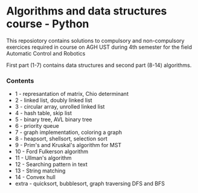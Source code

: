 # Algorithms and data structures course - Python

This reposiotory contains solutions to compulsory and non-compulsory exercices required in course on AGH UST during 4th semester for the field Automatic Control and Robotics

First part (1-7) contains data structures and second part (8-14) algorithms.

### Contents

* 1 - represantation of matrix, Chio determinant
* 2 - linked list, doubly linked list
* 3 - circular array, unrolled linked list
* 4 - hash table, skip list
* 5 - binary tree, AVL binary tree
* 6 - priority queue
* 7 - graph implementation, coloring a graph
* 8 - heapsort, shellsort, selection sort
* 9 - Prim's and Kruskal's algorithm for MST
* 10 - Ford Fulkerson algorithm
* 11 - Ullman's algorithm
* 12 - Searching pattern in text
* 13 - String matching
* 14 - Convex hull
* extra - quicksort, bubblesort, graph traversing DFS and BFS